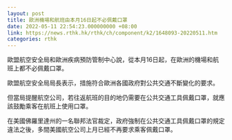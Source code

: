 ```yaml
---
layout: post
title: 歐洲機場和航班由本月16日起不必佩戴口罩
date: 2022-05-11 22:54:23.000000000 +08:00
link: https://news.rthk.hk/rthk/ch/component/k2/1648093-20220511.htm
categories: rthk
---
```


歐盟航空安全局和歐洲疾病預防管制中心說，從本月16日起，在歐洲的機場和航班上都不必佩戴口罩。

歐盟航空安全局局長表示，措施符合歐洲各國政府對公共交通不斷變化的要求。

但當局提醒航空公司，若往返航班的目的地仍需要在公共交通工具佩戴口罩，就應該鼓勵乘客在航班上使用口罩。

在美國佛羅里達州的一名聯邦法官裁定，政府強制在公共交通工具佩戴口罩的規定違法之後，多間美國航空公司上月已經不再要求乘客佩戴口罩。
